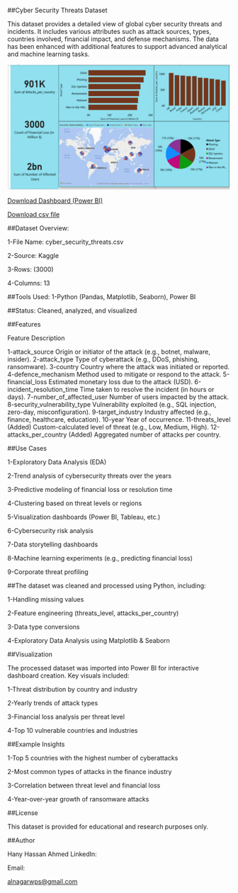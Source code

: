 ##Cyber Security Threats Dataset

This dataset provides a detailed view of global cyber security threats and incidents. It includes various attributes such as attack sources, types, countries involved, financial impact, and defense mechanisms. The data has been enhanced with additional features to support advanced analytical and machine learning tasks.

![Dashboard (Power BI)](project%203/2025-05-08%20(1).png)

[Download Dashboard (Power BI)](project%203/Global_Cybersecurity_Threats_Power%20BI.pbip)

[Download csv file]()

##Dataset Overview:

1-File Name: cyber_security_threats.csv

2-Source: Kaggle

3-Rows: (3000)

4-Columns: 13

##Tools Used:
1-Python (Pandas, Matplotlib, Seaborn), Power BI

##Status:
Cleaned, analyzed, and visualized


##Features

Feature	Description

1-attack_source	Origin or initiator of the attack (e.g., botnet, malware, insider).
2-attack_type	Type of cyberattack (e.g., DDoS, phishing, ransomware).
3-country	Country where the attack was initiated or reported.
4-defence_mechanism	Method used to mitigate or respond to the attack.
5-financial_loss	Estimated monetary loss due to the attack (USD).
6-incident_resolution_time	Time taken to resolve the incident (in hours or days).
7-number_of_affected_user	Number of users impacted by the attack.
8-security_vulnerability_type	Vulnerability exploited (e.g., SQL injection, zero-day, misconfiguration).
9-target_industry	Industry affected (e.g., finance, healthcare, education).
10-year	Year of occurrence.
11-threats_level (Added)	Custom-calculated level of threat (e.g., Low, Medium, High).
12-attacks_per_country (Added)	Aggregated number of attacks per country.


##Use Cases

1-Exploratory Data Analysis (EDA)

2-Trend analysis of cybersecurity threats over the years

3-Predictive modeling of financial loss or resolution time

4-Clustering based on threat levels or regions

5-Visualization dashboards (Power BI, Tableau, etc.)

6-Cybersecurity risk analysis

7-Data storytelling dashboards

8-Machine learning experiments (e.g., predicting financial loss)

9-Corporate threat profiling


##The dataset was cleaned and processed using Python, including:

1-Handling missing values

2-Feature engineering (threats_level, attacks_per_country)

3-Data type conversions

4-Exploratory Data Analysis using Matplotlib & Seaborn


##Visualization

The processed dataset was imported into Power BI for interactive dashboard creation. Key visuals included:

1-Threat distribution by country and industry

2-Yearly trends of attack types

3-Financial loss analysis per threat level

4-Top 10 vulnerable countries and industries




##Example Insights

1-Top 5 countries with the highest number of cyberattacks

2-Most common types of attacks in the finance industry

3-Correlation between threat level and financial loss

4-Year-over-year growth of ransomware attacks


##License

This dataset is provided for educational and research purposes only.

##Author

Hany Hassan Ahmed
LinkedIn:


Email:

alnagarwps@gmail.com
